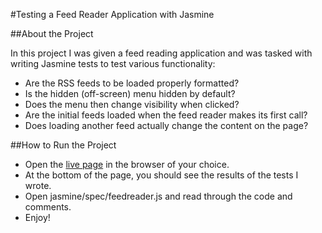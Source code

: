 #Testing a Feed Reader Application with Jasmine

##About the Project

In this project I was given a feed reading application and was tasked with writing Jasmine tests to test various functionality:

- Are the RSS feeds to be loaded properly formatted?
- Is the hidden (off-screen) menu hidden by default?
- Does the menu then change visibility when clicked?
- Are the initial feeds loaded when the feed reader makes its first call?
- Does loading another feed actually change the content on the page?

##How to Run the Project

- Open the [live page](https://nickdandavidson.github.io/frontend-nanodegree-feed-reader-testing) in the browser of your choice.
- At the bottom of the page, you should see the results of the tests I wrote.
- Open jasmine/spec/feedreader.js and read through the code and comments.
- Enjoy!
